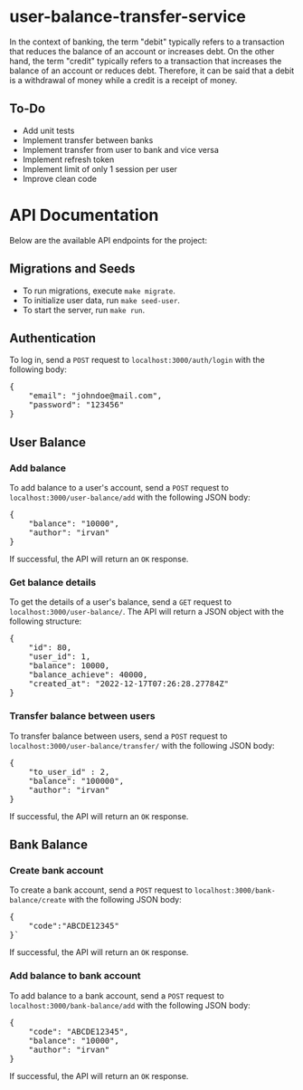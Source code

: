 # user-balance-transfer-service

In the context of banking, the term "debit" typically refers to a transaction that reduces the balance of an account or increases debt. On the other hand, the term "credit" typically refers to a transaction that increases the balance of an account or reduces debt. Therefore, it can be said that a debit is a withdrawal of money while a credit is a receipt of money.
<div class="markdown prose break-words dark:prose-invert dark">

## To-Do

*   Add unit tests
*   Implement transfer between banks
*   Implement transfer from user to bank and vice versa
*   Implement refresh token
*   Implement limit of only 1 session per user
*   Improve clean code

# API Documentation

Below are the available API endpoints for the project:

## Migrations and Seeds

*   To run migrations, execute `make migrate`.
*   To initialize user data, run `make seed-user`.
*   To start the server, run `make run`.

## Authentication

To log in, send a `POST` request to `localhost:3000/auth/login` with the following body:

<pre>{
    <span class="hljs-string">"email"</span>: <span class="hljs-string">"johndoe@mail.com"</span>,
    <span class="hljs-string">"password"</span>: <span class="hljs-string">"123456"</span>
}
</pre>

## User Balance

### Add balance

To add balance to a user's account, send a `POST` request to `localhost:3000/user-balance/add` with the following JSON body:

<pre>
{
    <span class="hljs-attr">"balance"</span><span class="hljs-punctuation">:</span> <span class="hljs-string">"10000"</span><span class="hljs-punctuation">,</span>
    <span class="hljs-attr">"author"</span><span class="hljs-punctuation">:</span> <span class="hljs-string">"irvan"</span>
<span class="hljs-punctuation">}
</pre>

If successful, the API will return an `OK` response.

### Get balance details

To get the details of a user's balance, send a `GET` request to `localhost:3000/user-balance/`. The API will return a JSON object with the following structure:

<pre>
{</span>
    <span class="hljs-attr">"id"</span><span class="hljs-punctuation">:</span> <span class="hljs-number">80</span><span class="hljs-punctuation">,</span>
    <span class="hljs-attr">"user_id"</span><span class="hljs-punctuation">:</span> <span class="hljs-number">1</span><span class="hljs-punctuation">,</span>
    <span class="hljs-attr">"balance"</span><span class="hljs-punctuation">:</span> <span class="hljs-number">10000</span><span class="hljs-punctuation">,</span>
    <span class="hljs-attr">"balance_achieve"</span><span class="hljs-punctuation">:</span> <span class="hljs-number">40000</span><span class="hljs-punctuation">,</span>
    <span class="hljs-attr">"created_at"</span><span class="hljs-punctuation">:</span> <span class="hljs-string">"2022-12-17T07:26:28.27784Z"</span>
<span class="hljs-punctuation">}
</pre>

### Transfer balance between users

To transfer balance between users, send a `POST` request to `localhost:3000/user-balance/transfer/` with the following JSON body:

<pre>
{
    <span class="hljs-attr">"to_user_id"</span> <span class="hljs-punctuation">:</span> <span class="hljs-number">2</span><span class="hljs-punctuation">,</span>
    <span class="hljs-attr">"balance"</span><span class="hljs-punctuation">:</span> <span class="hljs-string">"100000"</span><span class="hljs-punctuation">,</span>
    <span class="hljs-attr">"author"</span><span class="hljs-punctuation">:</span> <span class="hljs-string">"irvan"</span>
<span class="hljs-punctuation">}
</pre>

If successful, the API will return an `OK` response.

## Bank Balance

### Create bank account

To create a bank account, send a `POST` request to `localhost:3000/bank-balance/create` with the following JSON body:

<pre>
{
    "<span class="hljs-selector-tag">code</span>":<span class="hljs-string">"ABCDE12345"</span>
}` 
</pre>

If successful, the API will return an `OK` response.

### Add balance to bank account

To add balance to a bank account, send a `POST` request to `localhost:3000/bank-balance/add` with the following JSON body:

<pre>
{
    "<span class="hljs-selector-tag">code</span>": <span class="hljs-string">"ABCDE12345"</span>,
    <span class="hljs-string">"balance"</span>: <span class="hljs-string">"10000"</span>,
    <span class="hljs-string">"author"</span>: <span class="hljs-string">"irvan"</span>
}
</pre>

If successful, the API will return an `OK` response.



</div>